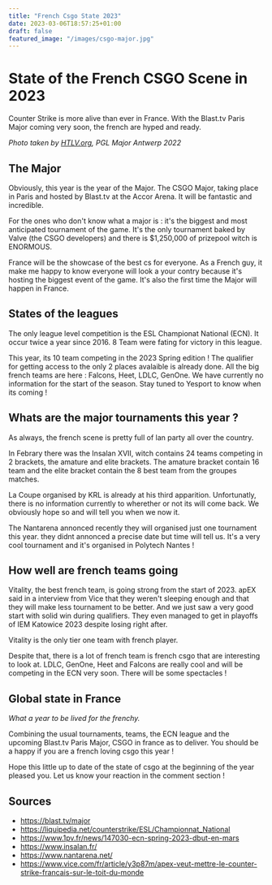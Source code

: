 ```yaml
---
title: "French Csgo State 2023"
date: 2023-03-06T18:57:25+01:00
draft: false
featured_image: "/images/csgo-major.jpg"
---
```


# State of the French CSGO Scene in 2023

Counter Strike is more alive than ever in France. With the Blast.tv Paris Major coming very soon, the french are hyped and ready.

_Photo taken by [HTLV.org](https://www.hltv.org/news/33888/best-photos-from-the-pgl-major-antwerp), PGL Major Antwerp 2022_

## The Major

Obviously, this year is the year of the Major. The CSGO Major, taking place in Paris and hosted by Blast.tv at the Accor Arena.
It will be fantastic and incredible.

For the ones who don't know what a major is : it's the biggest and most anticipated tournament of the game. It's the only tournament baked by Valve (the CSGO developers)
and there is $1,250,000 of prizepool witch is ENORMOUS.

France will be the showcase of the best cs for everyone. As a French guy, it make me happy to know everyone will look a your contry because it's hosting the biggest event of the game.
It's also the first time the Major will happen in France.

## States of the leagues

The only league level competition is the ESL Championat National (ECN). It occur twice a year since 2016. 8 Team were fating for victory in this league.

This year, its 10 team competing in the 2023 Spring edition ! The qualifier for getting access to the only 2 places avalaible is already done.
All the big french teams are here : Falcons, Heet, LDLC, GenOne.
We have currently no information for the start of the season.
Stay tuned to Yesport to know when its coming !

## Whats are the major tournaments this year ?

As always, the french scene is pretty full of lan party all over the country.

In Febrary there was the Insalan XVII, witch contains 24 teams competing in 2 brackets, the amature and elite brackets.
The amature bracket contain 16 team and the elite bracket contain the 8 best team from the groupes matches.

La Coupe organised by KRL is already at his third apparition. Unfortunatly, there is no information currently to wherether or not its will come back. We obviously hope so and will tell you when we now it.

The Nantarena annonced recently they will organised just one tournament this year. they didnt annonced a precise date but time will tell us. It's a very cool tournament and it's organised in Polytech Nantes !

## How well are french teams going

Vitality, the best french team, is going strong from the start of 2023. apEX said in a interview from Vice that they weren't sleeping enough and that they will make less tournament to be better. And we just saw a very good start with solid win during qualifiers. They even managed to get in playoffs of IEM Katowice 2023 despite losing right after.

Vitality is the only tier one team with french player.

Despite that, there is a lot of french team is french csgo that are interesting to look at.
LDLC, GenOne, Heet and Falcons are really cool and will be competing in the ECN very soon.
There will be some spectacles !

## Global state in France

_What a year to be lived for the frenchy._

Combining the usual tournaments, teams, the ECN league and the upcoming Blast.tv Paris Major, CSGO in france as to deliver. You should be a happy if you are a french loving csgo this year !

Hope this little up to date of the state of csgo at the beginning of the year pleased you. Let us know your reaction in the comment section !

## Sources

- https://blast.tv/major
- https://liquipedia.net/counterstrike/ESL/Championnat_National
- https://www.1pv.fr/news/147030-ecn-spring-2023-dbut-en-mars
- https://www.insalan.fr/
- https://www.nantarena.net/
- https://www.vice.com/fr/article/y3p87m/apex-veut-mettre-le-counter-strike-francais-sur-le-toit-du-monde
